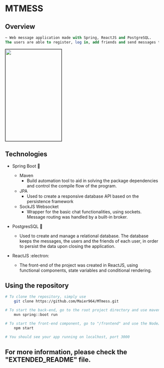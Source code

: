# MTMESS 
## Overview

~~~sql
~ Web message application made with Spring, ReactJS and PostgreSQL.
The users are able to register, log in, add friends and send messages trough websockets. 
~~~



<img style="border:1px solid black"
     src="https://user-images.githubusercontent.com/71098304/172190269-79f64853-b68d-4ff8-9d98-00681b9689b6.png" width=184 height=301>

## Technologies

- Spring Boot :leaves:
    - Maven
      - Build automation tool to aid in solving the package dependencies and control the compile flow of the program.
    - JPA
      - Used to create a responsive database API based on the persistence framework
    - SockJS Websocket
      - Wrapper for the basic chat functionalities, using sockets. Message routing was handled by a built-in broker. 
- PostgresSQL :elephant:
  - Used to create and manage a relational database. The database keeps the messages, the users and the friends of each user, in order to persist the data upon closing the application.
  
- ReactJS :electron:
  - The front-end of the project was created in ReactJS, using functional components, state variables and conditional rendering. 


## Using the repository

~~~bash
# To clone the repository, simply use
    git clone https://github.com/Maier964/MTmess.git

# To start the back-end, go to the root project directory and use maven
    mvn spring::boot run

# To start the front-end component, go to "/frontend" and use the NodeJs packet manager
    npm start

# You should see your app running on localhost, port 3000
~~~


## For more information, please check the "EXTENDED_README" file.
